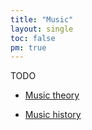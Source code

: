 ```yaml
---
title: "Music"
layout: single
toc: false
pm: true
---
```

TODO
<div id="menu">
    <section id="menu-section">

- [Music theory](/notes/research/music/music-theory/)
- [Music history](/notes/research/music/music-history/)
    
    </section>
</div>